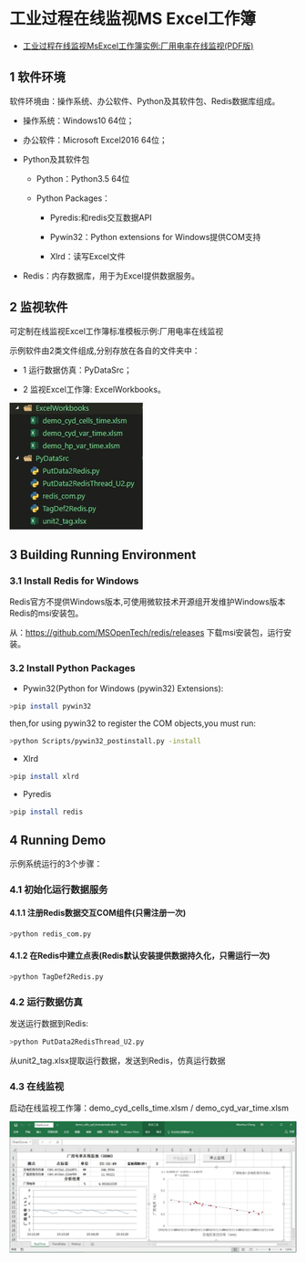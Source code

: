 # 工业过程在线监视MS Excel工作簿

* [工业过程在线监视MsExcel工作簿实例:厂用电率在线监视(PDF版)](.img//工业过程在线监视MsExcel工作簿实例.pdf)

## 1 软件环境

软件环境由：操作系统、办公软件、Python及其软件包、Redis数据库组成。

* 操作系统：Windows10 64位；

* 办公软件：Microsoft Excel2016 64位；

* Python及其软件包

    * Python：Python3.5 64位
　
    * Python Packages：

         * Pyredis:和redis交互数据API

         * Pywin32：Python extensions for Windows提供COM支持

         * Xlrd：读写Excel文件
　　　
* Redis：内存数据库，用于为Excel提供数据服务。

## 2 监视软件

可定制在线监视Excel工作簿标准模板示例:厂用电率在线监视

示例软件由2类文件组成,分别存放在各自的文件夹中：

* 1 运行数据仿真：PyDataSrc；

* 2 监视Excel工作簿: ExcelWorkbooks。

![DemoFiles](./img/DemoFiles.jpg)

## 3 Building Running Environment

### 3.1 Install Redis for Windows

Redis官方不提供Windows版本,可使用微软技术开源组开发维护Windows版本Redis的msi安装包。

从：https://github.com/MSOpenTech/redis/releases  下载msi安装包，运行安装。    

### 3.2 Install Python Packages

* Pywin32(Python for Windows (pywin32) Extensions): 

```bash
>pip install pywin32
```
  then,for using pywin32 to register the COM objects,you must run:

```bash
>python Scripts/pywin32_postinstall.py -install
```
  
* Xlrd

```bash  
>pip install xlrd
```
* Pyredis

```bash    
>pip install redis    
```

## 4 Running Demo 

示例系统运行的3个步骤：

### 4.1 初始化运行数据服务
   
#### 4.1.1 注册Redis数据交互COM组件(只需注册一次)

```bash
>python redis_com.py
```

#### 4.1.2 在Redis中建立点表(Redis默认安装提供数据持久化，只需运行一次)

```bash
>python TagDef2Redis.py
```

### 4.2 运行数据仿真
   
发送运行数据到Redis: 

```bash 
>python PutData2RedisThread_U2.py
```

从unit2_tag.xlsx提取运行数据，发送到Redis，仿真运行数据

### 4.3 在线监视

启动在线监视工作簿：demo_cyd_cells_time.xlsm / demo_cyd_var_time.xlsm

![DemoExcel](./img/DemoExcel.jpg)